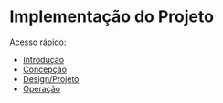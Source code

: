 # Implementação do Projeto

Acesso rápido:
  - [Introdução](./README.md)
  - [Concepção](./concepcao.md)
  - [Design/Projeto](./desig.md)
  - [Operação](./operacao.md)
